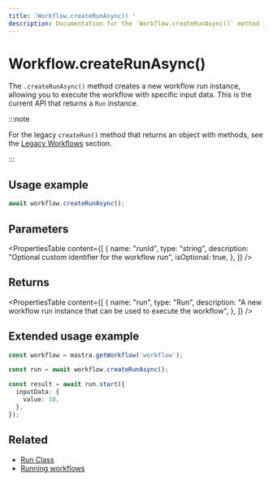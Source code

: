 ```yaml
---
title: 'Workflow.createRunAsync() '
description: Documentation for the `Workflow.createRunAsync()` method in workflows, which creates a new workflow run instance.
---
```


# Workflow.createRunAsync()

The `.createRunAsync()` method creates a new workflow run instance, allowing you to execute the workflow with specific input data. This is the current API that returns a `Run` instance.

:::note

For the legacy `createRun()` method that returns an object with methods, see the [Legacy Workflows](../../legacyWorkflows/createRun) section.

:::

## Usage example

```typescript copy
await workflow.createRunAsync();
```

## Parameters

<PropertiesTable
content={[
{
name: "runId",
type: "string",
description: "Optional custom identifier for the workflow run",
isOptional: true,
},
]}
/>

## Returns

<PropertiesTable
content={[
{
name: "run",
type: "Run",
description:
"A new workflow run instance that can be used to execute the workflow",
},
]}
/>

## Extended usage example

```typescript showLineNumbers copy
const workflow = mastra.getWorkflow('workflow');

const run = await workflow.createRunAsync();

const result = await run.start({
  inputData: {
    value: 10,
  },
});
```

## Related

- [Run Class](../run)
- [Running workflows](../../../examples/workflows/running-workflows)
